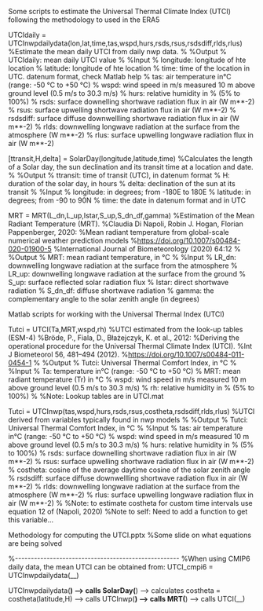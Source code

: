 Some scripts to estimate the Universal Thermal Climate Index (UTCI) following the methodology to used in the ERA5


UTCIdaily = UTCInwpdailydata(lon,lat,time,tas,wspd,hurs,rsds,rsus,rsdsdiff,rlds,rlus)
%Estimate the mean daily UTCI from daily nwp data.
%
%Output
%  UTCIdaily:  mean daily UTCI value
%
%Input
%  longitude:   longitude of hte location
%  latitude:    longitude of hte location
%  time:        time of the location in UTC. datenum format, check Matlab help
%  tas:	        air temperature in°C (range: -50 °C to +50 °C)
%  wspd:	      wind speed in m/s measured 10 m above ground level (0.5 m/s to 30.3 m/s)
%  hurs:	      relative humidity in % (5% to 100%)
%  rsds:	      surface downelling shortwave radiation flux in air (W m**-2)
%  rsus:	      surface upwelling shortwave radiation flux in air  (W m**-2)
%  rsdsdiff:	  surface diffuse downwellling shortwave radiation flux in air (W m**-2)
%  rlds:	      downwelling longwave radiation at the surface from the atmosphere (W m**-2)
%  rlus:        surface upwelling longwave radiation flux in air (W m**-2)


[ttransit,H,delta] = SolarDay(longitude,latitude,time)
%Calculates the length of a Solar day, the sun declination and its transit time at a location and date.
%
%Output
%  ttransit:    time of transit (UTC), in datenum format
%  H:           duration of the solar day, in hours
%  delta:       declination of the sun at its transit
%
%Input
%  longitude:   in degrees; from -180E to 180E
%  latitude:    in degrees; from -90 to 90N
%  time:        the date in datenum format and in UTC


MRT = MRT(L_dn,L_up,Istar,S_up,S_dn_df,gamma)
%Estimation of the Mean Radiant Temperature (MRT).
%Claudia Di Napoli, Robin J. Hogan, Florian Pappenberger, 2020:
%Mean radiant temperature from global-scale numerical weather prediction models
%https://doi.org/10.1007/s00484-020-01900-5
%International Journal of Biometeorology (2020) 64:12
%
%Output
%  MRT:         mean radiant temperature, in °C
%
%Input
%  LR_dn:       downwelling longwave radiation at the surface from the atmosphere
%  LR_up:       downwelling longwave radiation at the surface from the ground
%  S_up:        surface reflected solar radiation flux
%  Istar:       direct shortwave radiation 
%  S_dn_df:     diffuse shortwave radiation 
%  gamma:       the complementary angle to the solar zenith angle (in degrees)

Matlab scripts for working with the Universal Thermal Index (UTCI)


Tutci = UTCI(Ta,MRT,wspd,rh)
%UTCI estimated from the look-up tables (ESM-4)
%Bröde, P., Fiala, D., Błażejczyk, K. et al., 2012:
%Deriving the operational procedure for the Universal Thermal Climate Index (UTCI).
%Int J Biometeorol 56, 481–494 (2012).
%https://doi.org/10.1007/s00484-011-0454-1
%
%Output
%  Tutci:       Universal Thermal Comfort Index, in °C
%
%Input
%  Ta:          temperature in°C (range: -50 °C to +50 °C)
%  MRT:         mean radiant temperature (Tr) in °C
%  wspd:        wind speed in m/s measured 10 m above ground level (0.5 m/s to 30.3 m/s)
%  rh:          relative humidity in % (5% to 100%)
%
%Note: Lookup tables are in UTCI.mat

Tutci = UTCInwp(tas,wspd,hurs,rsds,rsus,costheta,rsdsdiff,rlds,rlus)
%UTCI derived from variables typically found in nwp models
%
%Output
%  Tutci:       Universal Thermal Comfort Index, in °C
%
%Input
%  tas:         air temperature in°C (range: -50 °C to +50 °C)
%  wspd:	      wind speed in m/s measured 10 m above ground level (0.5 m/s to 30.3 m/s)
%  hurs:	      relative humidity in % (5% to 100%)
%  rsds:	      surface downelling shortwave radiation flux in air (W m**-2)
%  rsus:	      surface upwelling shortwave radiation flux in air  (W m**-2)
%  costheta:    cosine of the average daytime cosine of the solar zenith angle
%  rsdsdiff:	  surface diffuse downwellling shortwave radiation flux in air (W m**-2)
%  rlds:	      downwelling longwave radiation at the surface from the atmosphere (W m**-2)
%  rlus:	      surface upwelling longwave radiation flux in air (W m**-2)
%
%Note: to estimate costheta for custom time intervals use equation 12 of (Napoli, 2020)
%Note to self: Need to add a function to get this variable...


Methodology for computing the UTCI.pptx
%Some slide on what equations are being solved


%----------------------------------------------------
%When using CMIP6 daily data, the mean UTCI can be obtained from:
UTCI_cmpi6 = UTCInwpdailydata(__)

UTCInwpdailydata(__)
  --> calls SolarDay(__)
  --> calculates costheta = costheta(latitude,H)
  --> calls UTCInwp(__)
              --> calls MRT(__)
              --> calls UTCI(__)
